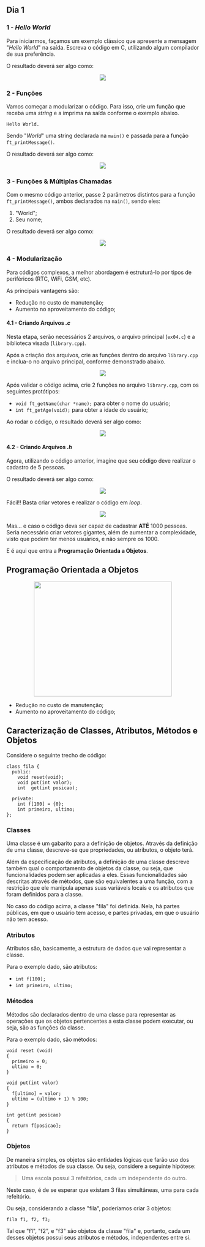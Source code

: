 ## Dia 1

### 1 - *Hello World*

Para iniciarmos, façamos um exemplo clássico que apresente a mensagem "*Hello World*" na saída. Escreva o código em C, utilizando algum compilador de sua preferência.

O resultado deverá ser algo como:

<p align="center">
  <img src="screenshots/ex01.jpg">
</p>

### 2 - Funções

Vamos começar a modularizar o código. Para isso, crie um função que receba uma *string* e a imprima na saída conforme o exemplo abaixo.

```
Hello World.
```

Sendo "*World*" uma string declarada na ```main()``` e passada para a função ```ft_printMessage()```.

O resultado deverá ser algo como:

<p align="center">
  <img src="screenshots/ex02.jpg">
</p>

### 3 - Funções & Múltiplas Chamadas

Com o mesmo código anterior, passe 2 parâmetros distintos para a função ```ft_printMessage()```, ambos declarados na ```main()```, sendo eles:

1. "World";
2. Seu nome;

O resultado deverá ser algo como:

<p align="center">
  <img src="screenshots/ex03.jpg">
</p>

### 4 - Modularização

Para códigos complexos, a melhor abordagem é estruturá-lo por tipos de periféricos (RTC, WiFi, GSM, etc).

As principais vantagens são:

* Redução no custo de manutenção;
* Aumento no aproveitamento do código;

#### 4.1 - Criando Arquivos *.c*

Nesta etapa, serão necessários 2 arquivos, o arquivo principal (```ex04.c```) e a biblioteca visada (```library.cpp```).

Após a criação dos arquivos, crie as funções dentro do arquivo ```library.cpp``` e inclua-o no arquivo principal, conforme demonstrado abaixo.

<p align="center">
  <img src="screenshots/ex04_1.jpg">
</p>

Após validar o código acima, crie 2 funções no arquivo ```library.cpp```, com os seguintes protótipos:

* ```void ft_getName(char *name);``` para obter o nome do usuário;
* ```int ft_getAge(void);``` para obter a idade do usuário;

Ao rodar o código, o resultado deverá ser algo como:

<p align="center">
  <img src="screenshots/ex04_2.jpg">
</p>

#### 4.2 - Criando Arquivos *.h*

Agora, utilizando o código anterior, imagine que seu código deve realizar o cadastro de 5 pessoas.

O resultado deverá ser algo como:

<p align="center">
  <img src="screenshots/ex04_3.jpg">
</p>

Fácil!! Basta criar vetores e realizar o código em *loop*.

<p align="center">
  <img src="screenshots/ex04_4.jpg">
</p>

Mas... e caso o código deva ser capaz de cadastrar **ATÉ** 1000 pessoas. Seria necessário criar vetores gigantes, além de aumentar a complexidade, visto que podem ter menos usuários, e não sempre os 1000.

E é aqui que entra a **Programação Orientada a Objetos**.









## Programação Orientada a Objetos 

<p align="center">
  <img width="360" height="300" src="screenshots/ex01.jpg">
</p>

* Redução no custo de manutenção;
* Aumento no aproveitamento do código;

## Caracterização de Classes, Atributos, Métodos e Objetos
Considere o seguinte trecho de código:
```
class fila {
  public:
    void reset(void); 
    void put(int valor); 
    int  get(int posicao);
 
  private:
    int f[100] = {0};
    int primeiro, ultimo;
};
```

### Classes
Uma classe é um gabarito para a definição de objetos. Através da definição de uma classe, descreve-se que propriedades, ou atributos, o objeto terá.

Além da especificação de atributos, a definição de uma classe descreve também qual o comportamento de objetos da classe, ou seja, que funcionalidades podem ser aplicadas a eles. Essas funcionalidades são descritas através de métodos, que são equivalentes a uma função, com a restrição que ele manipula apenas suas variáveis locais e os atributos que foram definidos para a classe.

No caso do código acima, a classe "fila" foi definida. Nela, há partes públicas, em que o usuário tem acesso, e partes privadas, em que o usuário não tem acesso.

### Atributos
Atributos são, basicamente, a estrutura de dados que vai representar a classe.

Para o exemplo dado, são atributos:
* ```int f[100];```
* ```int primeiro, ultimo;```

### Métodos
Métodos são declarados dentro de uma classe para representar as operações que os objetos pertencentes a esta classe podem executar, ou seja, são as funções da classe.

Para o exemplo dado, são métodos:
```
void reset (void)
{
  primeiro = 0;
  ultimo = 0;
}
```
```
void put(int valor)
{
  f[ultimo] = valor;
  ultimo = (ultimo + 1) % 100;
}
```
```
int get(int posicao)
{
  return f[posicao];
}
```

### Objetos
De maneira simples, os objetos são entidades lógicas que farão uso dos atributos e métodos de sua classe. Ou seja, considere a seguinte hipótese:

> Uma escola possui 3 refeitórios, cada um independente do outro.

Neste caso, é de se esperar que existam 3 filas simultâneas, uma para cada refeitório.

Ou seja, considerando a classe "fila", poderíamos criar 3 objetos:

```
fila f1, f2, f3;
```
Tal que "f1", "f2", e "f3" são objetos da classe "fila" e, portanto, cada um desses objetos possui seus atributos e métodos, independentes entre si.

